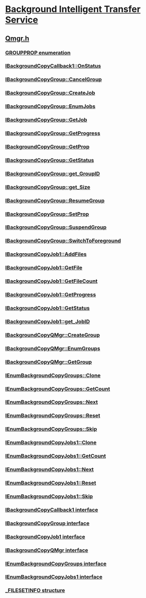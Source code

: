 # [Background Intelligent Transfer Service](../_bits/index.md)
## [Qmgr.h](index.md)
### [GROUPPROP enumeration](../qmgr/ne-qmgr-groupprop.md)
### [IBackgroundCopyCallback1::OnStatus](../qmgr/nf-qmgr-ibackgroundcopycallback1-onstatus.md)
### [IBackgroundCopyGroup::CancelGroup](../qmgr/nf-qmgr-ibackgroundcopygroup-cancelgroup.md)
### [IBackgroundCopyGroup::CreateJob](../qmgr/nf-qmgr-ibackgroundcopygroup-createjob.md)
### [IBackgroundCopyGroup::EnumJobs](../qmgr/nf-qmgr-ibackgroundcopygroup-enumjobs.md)
### [IBackgroundCopyGroup::GetJob](../qmgr/nf-qmgr-ibackgroundcopygroup-getjob.md)
### [IBackgroundCopyGroup::GetProgress](../qmgr/nf-qmgr-ibackgroundcopygroup-getprogress.md)
### [IBackgroundCopyGroup::GetProp](../qmgr/nf-qmgr-ibackgroundcopygroup-getprop.md)
### [IBackgroundCopyGroup::GetStatus](../qmgr/nf-qmgr-ibackgroundcopygroup-getstatus.md)
### [IBackgroundCopyGroup::get_GroupID](../qmgr/nf-qmgr-ibackgroundcopygroup-get_groupid.md)
### [IBackgroundCopyGroup::get_Size](../qmgr/nf-qmgr-ibackgroundcopygroup-get_size.md)
### [IBackgroundCopyGroup::ResumeGroup](../qmgr/nf-qmgr-ibackgroundcopygroup-resumegroup.md)
### [IBackgroundCopyGroup::SetProp](../qmgr/nf-qmgr-ibackgroundcopygroup-setprop.md)
### [IBackgroundCopyGroup::SuspendGroup](../qmgr/nf-qmgr-ibackgroundcopygroup-suspendgroup.md)
### [IBackgroundCopyGroup::SwitchToForeground](../qmgr/nf-qmgr-ibackgroundcopygroup-switchtoforeground.md)
### [IBackgroundCopyJob1::AddFiles](../qmgr/nf-qmgr-ibackgroundcopyjob1-addfiles.md)
### [IBackgroundCopyJob1::GetFile](../qmgr/nf-qmgr-ibackgroundcopyjob1-getfile.md)
### [IBackgroundCopyJob1::GetFileCount](../qmgr/nf-qmgr-ibackgroundcopyjob1-getfilecount.md)
### [IBackgroundCopyJob1::GetProgress](../qmgr/nf-qmgr-ibackgroundcopyjob1-getprogress.md)
### [IBackgroundCopyJob1::GetStatus](../qmgr/nf-qmgr-ibackgroundcopyjob1-getstatus.md)
### [IBackgroundCopyJob1::get_JobID](../qmgr/nf-qmgr-ibackgroundcopyjob1-get_jobid.md)
### [IBackgroundCopyQMgr::CreateGroup](../qmgr/nf-qmgr-ibackgroundcopyqmgr-creategroup.md)
### [IBackgroundCopyQMgr::EnumGroups](../qmgr/nf-qmgr-ibackgroundcopyqmgr-enumgroups.md)
### [IBackgroundCopyQMgr::GetGroup](../qmgr/nf-qmgr-ibackgroundcopyqmgr-getgroup.md)
### [IEnumBackgroundCopyGroups::Clone](../qmgr/nf-qmgr-ienumbackgroundcopygroups-clone.md)
### [IEnumBackgroundCopyGroups::GetCount](../qmgr/nf-qmgr-ienumbackgroundcopygroups-getcount.md)
### [IEnumBackgroundCopyGroups::Next](../qmgr/nf-qmgr-ienumbackgroundcopygroups-next.md)
### [IEnumBackgroundCopyGroups::Reset](../qmgr/nf-qmgr-ienumbackgroundcopygroups-reset.md)
### [IEnumBackgroundCopyGroups::Skip](../qmgr/nf-qmgr-ienumbackgroundcopygroups-skip.md)
### [IEnumBackgroundCopyJobs1::Clone](../qmgr/nf-qmgr-ienumbackgroundcopyjobs1-clone.md)
### [IEnumBackgroundCopyJobs1::GetCount](../qmgr/nf-qmgr-ienumbackgroundcopyjobs1-getcount.md)
### [IEnumBackgroundCopyJobs1::Next](../qmgr/nf-qmgr-ienumbackgroundcopyjobs1-next.md)
### [IEnumBackgroundCopyJobs1::Reset](../qmgr/nf-qmgr-ienumbackgroundcopyjobs1-reset.md)
### [IEnumBackgroundCopyJobs1::Skip](../qmgr/nf-qmgr-ienumbackgroundcopyjobs1-skip.md)
### [IBackgroundCopyCallback1 interface](../qmgr/nn-qmgr-ibackgroundcopycallback1.md)
### [IBackgroundCopyGroup interface](../qmgr/nn-qmgr-ibackgroundcopygroup.md)
### [IBackgroundCopyJob1 interface](../qmgr/nn-qmgr-ibackgroundcopyjob1.md)
### [IBackgroundCopyQMgr interface](../qmgr/nn-qmgr-ibackgroundcopyqmgr.md)
### [IEnumBackgroundCopyGroups interface](../qmgr/nn-qmgr-ienumbackgroundcopygroups.md)
### [IEnumBackgroundCopyJobs1 interface](../qmgr/nn-qmgr-ienumbackgroundcopyjobs1.md)
### [_FILESETINFO structure](../qmgr/ns-qmgr-_filesetinfo.md)
